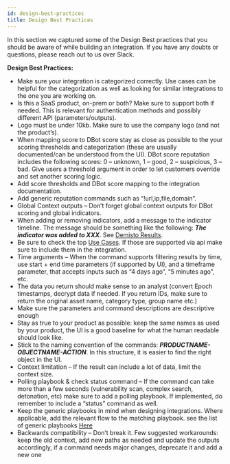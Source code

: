 ```yaml
---
id: design-best-practices
title: Design Best Practices
---
```


In this section we captured some of the Design Best practices that you should be aware of while building an integration. If you have any doubts or questions, please reach out to us over Slack.

**Design Best Practices:**

- Make sure your integration is categorized correctly. Use cases can be helpful for the categorization as well as looking for similar integrations to the one you are working on.
- Is this a SaaS product, on-prem or both? Make sure to support both if needed. This is relevant for authentication methods and possibly different API (parameters/outputs).
- Logo must be under 10kb. Make sure to use the company logo (and not the product’s).
- When mapping score to DBot score stay as close as possible to the your scoring thresholds and categorization (these are usually documented/can be understood from the UI). DBot score reputation includes the following scores: 0 – unknown, 1 – good, 2 – suspicious, 3 – bad. Give users a threshold argument in order to let customers override and set another scoring logic.
- Add score thresholds and DBot score mapping to the integration documentation.
- Add generic reputation commands such as “!url,ip,file,domain”.
- Global Context outputs – Don’t forget global context outputs for DBot scoring and global indicators.
- When adding or removing indicators, add a message to the indicator timeline. The message should be something like the following: ***The indicator was added to XXX***. See [Demisto Results](../integrations/code-conventions#deprecated---demistoresults).
- Be sure to check the top [Use Cases](use-cases). If those are supported via api make sure to include them in the integration.
- Time arguments – When the command supports filtering results by time, use start + end time parameters (if supported by UI), and a timeframe parameter, that accepts inputs such as “4 days ago”, “5 minutes ago”, etc.
- The data you return should make sense to an analyst (convert Epoch timestamps, decrypt data if needed. If you return IDs, make sure to return the original asset name, category type, group name etc.)
- Make sure the parameters and command descriptions are descriptive enough
- Stay as true to your product as possible: keep the same names as used by your product, the UI is a good baseline for what the human readable should look like.
- Stick to the naming convention of the commands: ***PRODUCTNAME-OBJECTNAME-ACTION***. In this structure, it is easier to find the right object in the UI.
- Context limitation – If the result can include a lot of data, limit the context size.
- Polling playbook & check status command – If the command can take more than a few seconds (vulnerability scan, complex search, detonation, etc) make sure to add a polling playbook. If implemented, do remember to include a “status” command as well.
- Keep the generic playbooks in mind when designing integrations. Where applicable, add the relevant flow to the matching playbook. see the list of generic playbooks [Here](https://github.com/demisto/content/tree/master/Packs/CommonPlaybooks/Playbooks)
- Backwards compatibility – Don’t break it. Few suggested workarounds: keep the old context, add new paths as needed and update the outputs accordingly, if a command needs major changes, deprecate it and add a new one
